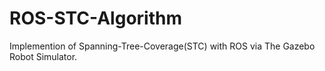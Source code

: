 # ROS-STC-Algorithm
Implemention of Spanning-Tree-Coverage(STC) with ROS via The Gazebo Robot Simulator. 

